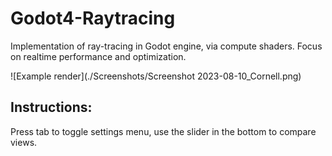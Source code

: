 # Godot4-Raytracing
Implementation of ray-tracing in Godot engine, via compute shaders. Focus on realtime performance and optimization.

![Example render](./Screenshots/Screenshot 2023-08-10_Cornell.png)

## Instructions:

Press tab to toggle settings menu, use the slider in the bottom to compare views.

